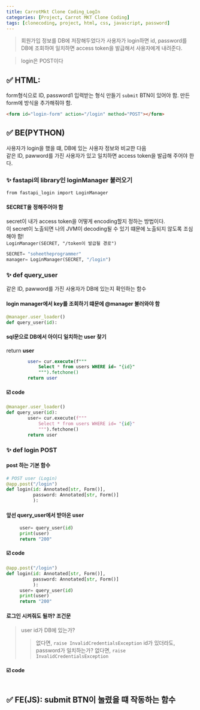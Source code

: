 ```yaml
---
title: CarrotMkt Clone Coding_LogIn
categories: [Project, Carrot MKT Clone Coding]
tags: [clonecoding, project, html, css, javascript, password]
---
```


> 회원가입 정보를 DB에 저장해두었다가
> 사용자가 login하면 id, password를 DB에 조회하여 일치하면
> access token을 발급해서 사용자에게 내려준다.

> login은 POST이다

## ✅ **HTML**:

form형식으로 ID, password1 입력받는 형식 만들기
`submit` BTN이 있어야 함.
만든 form에 방식을 추가해줘야 함.

```html
<form id="login-form" action="/login" method="POST"></form>
```

## ✅ **BE(PYTHON)**

사용자가 login을 했을 떄, DB에 있는 사용자 정보와 비교한 다음  
같은 ID, pawword를 가진 사용자가 있고 일치하면 access token을 발급해 주어야 한다.

### ✨ fastapi의 library인 loginManager 불러오기

`from fastapi_login import LoginManager`

#### SECRET을 정해주어야 함

secret이 내가 access token을 어떻게 encoding할지 정하는 방법이다.  
이 secret이 노출되면 나의 JVM이 decoding될 수 있기 떄문에 노출되지 않도록 조심해야 함!  
`LoginManager(SECRET, "/token이 발급될 경로")`

```python
SECRET= "soheetheprogrammer"
manager= LoginManager(SECRET, "/login")
```

### ✨ def query_user

같은 ID, pawword를 가진 사용자가 DB에 있는지 확인하는 함수

#### login manager에서 key를 조회하기 떄문에 @manager 불러와야 함

```python
@manager.user_loader()
def query_user(id):
```

#### sql문으로 DB에서 아이디 일치하는 user 찾기

return **user**

```sql
        user= cur.execute(f"""
            Select * from users WHERE id= "{id}"
            """).fetchone()
        return user
```

#### ☑️ code

```python
@manager.user_loader()
def query_user(id):
        user= cur.execute(f"""
            Select * from users WHERE id= "{id}"
            """).fetchone()
        return user
```

### ✨ def login POST

#### post 하는 기본 함수

```python
# POST user (Login)
@app.post("/login")
def login(id: Annotated[str, Form()],
          password: Annotated[str, Form()]
          ):
```

#### 앞선 query_user에서 받아온 user

```python
     user= query_user(id)
     print(user)
     return "200"
```

#### ☑️ code

```python
@app.post("/login")
def login(id: Annotated[str, Form()],
          password: Annotated[str, Form()]
          ):
     user= query_user(id)
     print(user)
     return "200"
```

#### 로그인 시켜줘도 될까? 조건문

> user id가 DB에 있는가?
>
> > 없다면, `raise InvalidCredentialsException`
> > id가 있더라도, password가 일치하는가?
> > 없다면, `raise InvalidCredentialsException`

#### ☑️ code

```python

```

## ✅ **FE(JS)**: submit BTN이 눌렸을 떄 작동하는 함수
